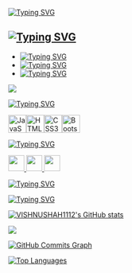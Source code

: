 <a href="https://git.io/typing-svg"><img src="https://readme-typing-svg.herokuapp.com?font=Fira+Code&pause=1000&color=F7F7F7&width=435&lines=My+name+is+Vishnu+Shah" alt="Typing SVG" /></a>

<a href="https://git.io/typing-svg"><img src="https://readme-typing-svg.herokuapp.com?font=Fira+Code&pause=1000&color=F7F7F7&width=435&lines=Web+Developer" alt="Typing SVG" /></a>
-------------

* <a href="https://git.io/typing-svg"><img src="https://readme-typing-svg.herokuapp.com?font=Fira+Code&pause=1000&color=F7F7F7&width=435&lines=%F0%9F%8C%8D%C2%A0+I'm+based+in+India" alt="Typing SVG" /></a>
* <a href="https://git.io/typing-svg"><img src="https://readme-typing-svg.herokuapp.com?font=Fira+Code&size=9&pause=1000&color=F7F7F7&width=435&lines=%E2%9C%89%EF%B8%8F%C2%A0+You+can+contact+me+at+%5Bshahvishnu1112%40gmail.com%5D" alt="Typing SVG" /></a>
* <a href="https://git.io/typing-svg"><img src="https://readme-typing-svg.herokuapp.com?font=Fira+Code&weight=100&size=18&pause=1000&color=F7F7F7&width=435&lines=%F0%9F%A7%A0%C2%A0+I'm+learning+Javascript" alt="Typing SVG" /></a>

<a href="https://www.github.com/VISHNUSHAH1112" target="_blank" rel="noreferrer"><img
src="https://img.shields.io/github/followers/VISHNUSHAH1112?logo=github&style=for-the-badge&color=3382ed&labelColor=ffffff" /></a>

<a href="https://git.io/typing-svg"><img src="https://readme-typing-svg.herokuapp.com?font=Fira+Code&weight=100&size=18&pause=1000&color=F7F7F7&width=435&lines=%23%23%23+Skills" alt="Typing SVG" /></a>


<p align="left">
<a href="https://developer.mozilla.org/en-US/docs/Web/JavaScript" target="_blank" rel="noreferrer"><img src="https://raw.githubusercontent.com/danielcranney/readme-generator/main/public/icons/skills/javascript-colored.svg" width="36" height="36" alt="JavaScript" /></a><a href="https://developer.mozilla.org/en-US/docs/Glossary/HTML5" target="_blank" rel="noreferrer"><img src="https://raw.githubusercontent.com/danielcranney/readme-generator/main/public/icons/skills/html5-colored.svg" width="36" height="36" alt="HTML5" /></a><a href="https://www.w3.org/TR/CSS/#css" target="_blank" rel="noreferrer"><img src="https://raw.githubusercontent.com/danielcranney/readme-generator/main/public/icons/skills/css3-colored.svg" width="36" height="36" alt="CSS3" /></a><a href="https://getbootstrap.com/" target="_blank" rel="noreferrer"><img src="https://raw.githubusercontent.com/danielcranney/readme-generator/main/public/icons/skills/bootstrap-colored.svg" width="36" height="36" alt="Bootstrap" /></a>
</p>


<a href="https://git.io/typing-svg"><img src="https://readme-typing-svg.herokuapp.com?font=Fira+Code&weight=100&size=18&pause=1000&color=F7F7F7&width=435&lines=%23%23%23+Socials" alt="Typing SVG" /></a>

<p align="left"> <a href="https://www.github.com/VISHNUSHAH1112" target="_blank" rel="noreferrer"> <picture> <source media="(prefers-color-scheme: dark)" srcset="https://raw.githubusercontent.com/danielcranney/readme-generator/main/public/icons/socials/github-dark.svg" /> <source media="(prefers-color-scheme: light)" srcset="https://raw.githubusercontent.com/danielcranney/readme-generator/main/public/icons/socials/github.svg" /> <img src="https://raw.githubusercontent.com/danielcranney/readme-generator/main/public/icons/socials/github.svg" width="32" height="32" /> </picture> </a> <a href="http://www.instagram.com/sanatani_vishnu__1112" target="_blank" rel="noreferrer"> <picture> <source media="(prefers-color-scheme: dark)" srcset="https://raw.githubusercontent.com/danielcranney/readme-generator/main/public/icons/socials/instagram-dark.svg" /> <source media="(prefers-color-scheme: light)" srcset="https://raw.githubusercontent.com/danielcranney/readme-generator/main/public/icons/socials/instagram.svg" /> <img src="https://raw.githubusercontent.com/danielcranney/readme-generator/main/public/icons/socials/instagram.svg" width="32" height="32" /> </picture> </a> <a href="https://www.linkedin.com/in/vishnu-shah-61b158327/" target="_blank" rel="noreferrer"> <picture> <source media="(prefers-color-scheme: dark)" srcset="https://raw.githubusercontent.com/danielcranney/readme-generator/main/public/icons/socials/linkedin-dark.svg" /> <source media="(prefers-color-scheme: light)" srcset="https://raw.githubusercontent.com/danielcranney/readme-generator/main/public/icons/socials/linkedin.svg" /> <img src="https://raw.githubusercontent.com/danielcranney/readme-generator/main/public/icons/socials/linkedin.svg" width="32" height="32" /> </picture> </a></p>

<a href="https://git.io/typing-svg"><img src="https://readme-typing-svg.herokuapp.com?font=Fira+Code&weight=100&size=18&pause=1000&color=F7F7F7&width=435&lines=+%23%23%23+Badges" alt="Typing SVG" /></a>

<a href="https://git.io/typing-svg"><img src="https://readme-typing-svg.herokuapp.com?font=Fira+Code&weight=100&size=18&pause=1000&color=F7F7F7&width=435&lines=My+GitHub+Stats" alt="Typing SVG" /></a>

<a href="http://www.github.com/VISHNUSHAH1112"><img src="https://github-readme-stats.vercel.app/api?username=VISHNUSHAH1112&show_icons=true&hide=&count_private=true&title_color=3382ed&text_color=f97316&icon_color=3382ed&bg_color=ffffff&hide_border=true&show_icons=true" alt="VISHNUSHAH1112's GitHub stats" /></a>

<a href="http://www.github.com/VISHNUSHAH1112"><img src="https://github-readme-streak-stats.herokuapp.com/?user=VISHNUSHAH1112&stroke=f97316&background=ffffff&ring=3382ed&fire=3382ed&currStreakNum=f97316&currStreakLabel=3382ed&sideNums=f97316&sideLabels=f97316&dates=f97316&hide_border=true" /></a>

<a href="http://www.github.com/VISHNUSHAH1112"><img src="https://github-readme-activity-graph.cyclic.app/graph?username=VISHNUSHAH1112&bg_color=ffffff&color=f97316&line=3382ed&point=f97316&area_color=ffffff&area=true&hide_border=true&custom_title=GitHub%20Commits%20Graph" alt="GitHub Commits Graph" /></a>

<a href="https://github.com/VISHNUSHAH1112" align="left"><img src="https://github-readme-stats.vercel.app/api/top-langs/?username=VISHNUSHAH1112&langs_count=10&title_color=3382ed&text_color=f97316&icon_color=3382ed&bg_color=ffffff&hide_border=true&locale=en&custom_title=Top%20%Languages" alt="Top Languages" /></a>
